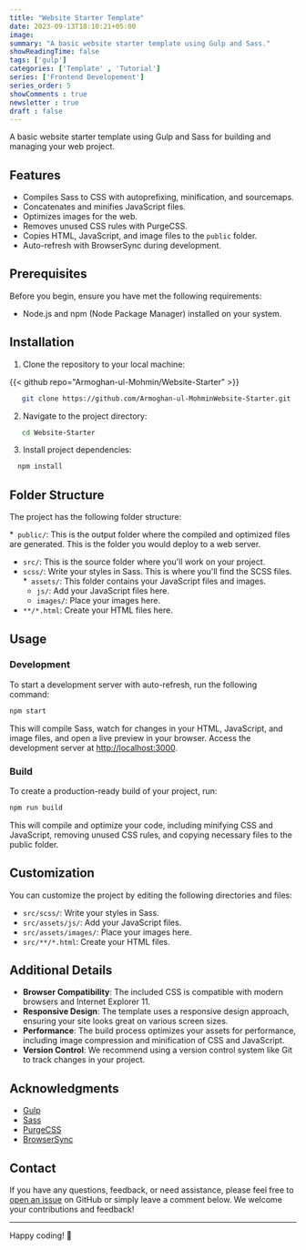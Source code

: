 ```yaml
---
title: "Website Starter Template"
date: 2023-09-13T18:10:21+05:00
image:
summary: "A basic website starter template using Gulp and Sass."
showReadingTime: false
tags: ['gulp']
categories: ['Template' , 'Tutorial']
series: ['Frontend Developement']
series_order: 5
showComments : true
newsletter : true
draft : false
---
```


A basic website starter template using Gulp and Sass for building and managing your web project.

## Features

- Compiles Sass to CSS with autoprefixing, minification, and sourcemaps.
- Concatenates and minifies JavaScript files.
- Optimizes images for the web.
- Removes unused CSS rules with PurgeCSS.
- Copies HTML, JavaScript, and image files to the `public` folder.
- Auto-refresh with BrowserSync during development.

## Prerequisites

Before you begin, ensure you have met the following requirements:

- Node.js and npm (Node Package Manager) installed on your system.

## Installation

1. Clone the repository to your local machine:

{{< github repo="Armoghan-ul-Mohmin/Website-Starter" >}}

```bash
   git clone https://github.com/Armoghan-ul-MohminWebsite-Starter.git
```
2. Navigate to the project directory:

```bash
   cd Website-Starter
```
3. Install project dependencies:
```bash
  npm install
```

## Folder Structure
The project has the following folder structure:

*`` public/``: This is the output folder where the compiled and optimized files are generated. This is the folder you would deploy to a web server.
* ``src/``: This is the source folder where you'll work on your project.
* ``scss/``: Write your styles in Sass. This is where you'll find the SCSS files.
*`` assets/``: This folder contains your JavaScript files and images.
    * ``js/``: Add your JavaScript files here.
    * ``images/``: Place your images here.
* ``**/*.html``: Create your HTML files here.
## Usage
### Development
To start a development server with auto-refresh, run the following command:
```bash
npm start
```
This will compile Sass, watch for changes in your HTML, JavaScript, and image files, and open a live preview in your browser. Access the development server at [http://localhost:3000](http://localhost:3000).

### Build
To create a production-ready build of your project, run:
```bash
npm run build
```
This will compile and optimize your code, including minifying CSS and JavaScript, removing unused CSS rules, and copying necessary files to the public folder.

## Customization
You can customize the project by editing the following directories and files:

* ``src/scss/``: Write your styles in Sass.
* ``src/assets/js/``: Add your JavaScript files.
* ``src/assets/images/``: Place your images here.
* ``src/**/*.html``: Create your HTML files.

## Additional Details
* **Browser Compatibility**: The included CSS is compatible with modern browsers and Internet Explorer 11.
* **Responsive Design**: The template uses a responsive design approach, ensuring your site looks great on various screen sizes.
* **Performance**: The build process optimizes your assets for performance, including image compression and minification of CSS and JavaScript.
* **Version Control**: We recommend using a version control system like Git to track changes in your project.

## Acknowledgments
* [Gulp](https://gulpjs.com/)
* [Sass](https://sass-lang.com/)
* [PurgeCSS](https://purgecss.com/)
* [BrowserSync](https://www.browsersync.io/)

## Contact

If you have any questions, feedback, or need assistance, please feel free to [open an issue](https://github.com/Armoghan-ul-Mohmin/Website-Starter/issues) on GitHub or simply leave a comment below. We welcome your contributions and feedback!

---

Happy coding! 🚀